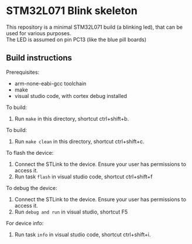 # STM32L071 Blink skeleton

This repository is a minimal STM32L071 build (a blinking led), that can be used for various purposes.  
The LED is assumed on pin PC13 (like the blue pill boards)

## Build instructions

Prerequisites:

 - arm-none-eabi-gcc toolchain
 - make
 - visual studio code, with cortex debug installed

To build:

 1. Run `make` in this directory, shortcut ctrl+shift+b.

To build:

 1. Run `make clean` in this directory, shortcut ctrl+shift+c.

To flash the device:

 1. Connect the STLink to the device. Ensure your user has permissions to access
    it.
 2. Run task `flash` in visual studio code, shortcut ctrl+shift+f

To debug the device:

 1. Connect the STLink to the device. Ensure your user has permissions to access
    it.
 2. Run `debug and run` in visual studio, shortcut F5

For device info:

 1. Run task `info` in visual studio code, shortcut ctrl+shift+i.

